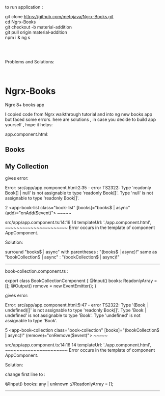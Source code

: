 
to run application :

git clone https://github.com/metojava/Ngrx-Books.git <br />
cd Ngrx-Books <br />
git checkout -b material-addition <br />
git pull origin  material-addition <br />
npm i & ng s

 <br />
  <br />
  

Problems and Solutions:

 <br />

# Ngrx-Books
Ngrx 8+ books app

I copied code from Ngrx walkthrough tutorial and into  ng new books app
but faced some errors.
here are solutions , in case you decide to build app yourself , hope it helps:


app.component.html:

<h2>Books</h2>
<app-book-list class="book-list" [books]="books$ | async" (add)="onAdd($event)"></app-book-list>

<h2>My Collection</h2>
<app-book-collection class="book-collection" [books]="bookCollection$ | async" (remove)="onRemove($event)">
</app-book-collection>


gives error:

Error: src/app/app.component.html:2:35 - error TS2322: Type 'readonly Book[] | null' is not assignable to type 'readonly Book[]'.
  Type 'null' is not assignable to type 'readonly Book[]'.

2 <app-book-list class="book-list" [books]="books$ | async" (add)="onAdd($event)"></app-book-list>
                                    ~~~~~

  src/app/app.component.ts:14:16
    14   templateUrl: './app.component.html',
                      ~~~~~~~~~~~~~~~~~~~~~~
    Error occurs in the template of component AppComponent.
	
	
	
Solution:

surround "books$ | async" with parentheses : "(books$ | async)!"
same as "bookCollection$ | async" :  "(bookCollection$ | async)!"



-----------------


book-collection.component.ts :

export class BookCollectionComponent {
  @Input() books: ReadonlyArray<Book> = [];
  @Output() remove = new EventEmitter<string>();
}

gives error:


Error: src/app/app.component.html:5:47 - error TS2322: Type '(Book | undefined)[]' is not assignable to type 'readonly Book[]'.
  Type 'Book | undefined' is not assignable to type 'Book'.
    Type 'undefined' is not assignable to type 'Book'.

5 <app-book-collection class="book-collection" [books]="(bookCollection$ | async)!" (remove)="onRemove($event)">
                                                ~~~~~

  src/app/app.component.ts:14:16
    14   templateUrl: './app.component.html',
                      ~~~~~~~~~~~~~~~~~~~~~~
    Error occurs in the template of component AppComponent.
	
	

	
Solution:

change first line to :

 @Input() books: any | unknown ;//ReadonlyArray<Book> = [];
 
 
 
---
